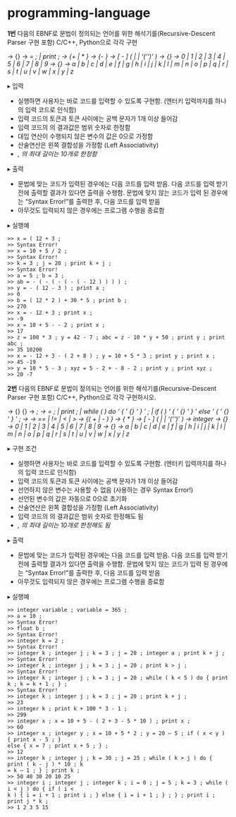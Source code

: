 # programming-language

**1번**
다음의 EBNF로 문법이 정의되는 언어를 위한 해석기를(Recursive-Descent Parser
구현 포함) C/C++, Python으로 각각 구현

<program> → {<statement>}
<statement> → <var> = <expr> ; | print <var> ;
<expr> → <term> {+ <term> | * <term>}
<term> → <factor> {- <factor>}
<factor> → [ - ] ( <number> | <var> | ‘(’<expr>‘)’ )
<number> → <digit> {<digit>}
<digit> → 0 | 1 | 2 | 3 | 4 | 5 | 6 | 7 | 8 | 9
<var> → <alphabet>{<alphabet>}
<alphabet> → a | b | c | d | e | f | g | h | i | j | k | l | m | n | o | p | q | r |
s | t | u | v | w | x | y | z

▸ 입력
- 실행하면 사용자는 바로 코드를 입력할 수 있도록 구현함. (엔터키 입력까지를
하나의 입력 코드로 인식함)
- 입력 코드의 토큰과 토큰 사이에는 공백 문자가 1개 이상 들어감
- 입력 코드의 <expr>의 결과값은 <number> 범위 숫자로 한정함
- 대입 연산이 수행되지 않은 변수의 값은 0으로 가정함
- 산술연산은 왼쪽 결합성을 가정함 (Left Associativity)
- <var>, <number>의 최대 길이는 10개로 한정함

▸ 출력
- 문법에 맞는 코드가 입력된 경우에는 다음 코드를 입력 받음. 다음 코드를 입력
받기 전에 출력할 결과가 있다면 출력을 수행함. 문법에 맞지 않는 코드가 입력
된 경우에는 “Syntax Error!”를 출력한 후, 다음 코드를 입력 받음
- 아무것도 입력되지 않은 경우에는 프로그램 수행을 종료함

▸ 실행예
```
>> x = ( 12 + 3 ;
>> Syntax Error!
>> x = 10 + 5 / 2 ;
>> Syntax Error!
>> k = 3 ; j = 20 ; print k + j ;
>> Syntax Error!
>> a = 5 ; b = 3 ;
>> ab = - ( - ( - ( - ( - 12 ) ) ) ) ;
>> y = - ( 12 - 3 ) ; print a ;
>> 0
>> b = ( 12 * 2 ) + 30 * 5 ; print b ;
>> 270
>> x = - 12 + 3 ; print x ;
>> -9
>> x = 10 + 5 - - 2 ; print x ;
>> 17
>> z = 100 * 3 ; y = 42 - 7 ; abc = z - 10 * y + 50 ; print y ; print abc ;
>> 35 10200
>> x = - 12 + 3 - ( 2 + 8 ) ; y = 10 + 5 * 3 ; print y ; print x ;
>> 45 -19
>> y = 10 * 5 - 3 ; xyz = 5 - 2 + - 8 - 2 ; print y ; print xyz ;
>> 20 -7
```

**2번**
다음의 EBNF로 문법이 정의되는 언어를 위한 해석기를(Recursive-Descent Parser
구현 포함) C/C++, Python으로 각각 구현하시오. 

<program> → {<declaration>} {<statement>}
<declaration> → <type> <var> ;
<statement> → <var> = <aexpr> ; | print <aexpr> ; |
while ( <bexpr> ) do ‘ { ’ {<statement>} ‘ } ’ ; |
if ( <bexpr> ) ‘ { ’ {<statement>} ‘ } ’ else ‘ { ’ {<statement>} ‘ } ’ ;
<bexpr> → <var> <relop> <var>
<relop> → == | != | < | >
<aexpr> → <term> {( + | - ) <term>}
<term> → <factor> { * <factor>}
<factor> → [ - ] ( <number> | <var> | ‘(’<aexpr>‘)’ )
<type> → integer
<number> → <digit> {<digit>}
<digit> → 0 | 1 | 2 | 3 | 4 | 5 | 6 | 7 | 8 | 9
<var> → <alphabet>{<alphabet>}
<alphabet> → a | b | c | d | e | f | g | h | i | j | k | l | m | n | o | p | q | r |
s | t | u | v | w | x | y | z

▸ 구현 조건
- 실행하면 사용자는 바로 코드를 입력할 수 있도록 구현함. (엔터키 입력까지를
하나의 입력 코드로 인식함)
- 입력 코드의 토큰과 토큰 사이에는 공백 문자가 1개 이상 들어감
- 선언하지 않은 변수는 사용할 수 없음 (사용하는 경우 Syntax Error!)
- 선언된 변수의 값은 자동으로 0으로 초기화
- 산술연산은 왼쪽 결합성을 가정함 (Left Associativity)
- 입력 코드의 <aexpr>의 결과값은 <number> 범위 숫자로 한정해도 됨
- <var>, <number>의 최대 길이는 10개로 한정해도 됨

▸ 출력
- 문법에 맞는 코드가 입력된 경우에는 다음 코드를 입력 받음. 다음 코드를 입력
받기 전에 출력할 결과가 있다면 출력을 수행함. 문법에 맞지 않는 코드가 입력
된 경우에는 “Syntax Error!”를 출력한 후, 다음 코드를 입력 받음
- 아무것도 입력되지 않은 경우에는 프로그램 수행을 종료함

▸ 실행예
```
>> integer variable ; variable = 365 ;
>> a = 10 ;
>> Syntax Error!
>> float b ;
>> Syntax Error!
>> integer k = 2 ;
>> Syntax Error!
>> integer k ; integer j ; k = 3 ; j = 20 ; integer a ; print k + j ;
>> Syntax Error!
>> integer k ; integer j ; k = 3 ; j = 20 ; print k > j ;
>> Syntax Error!
>> integer k ; integer j ; k = 3 ; j = 20 ; while ( k < 5 ) do { print k ; k = k + 1 ; } ;
>> Syntax Error!
>> integer k ; integer j ; k = 3 ; j = 20 ; print k + j ;
>> 23
>> integer k ; print k + 100 * 3 - 1 ;
>> 299
>> integer x ; x = 10 + 5 - ( 2 + 3 - 5 * 10 ) ; print x ;
>> 60
>> integer x ; integer y ; x = 10 + 5 * 2 ; y = 20 – 5 ; if ( x < y ) { print x - 5 ; }
else { x = 7 ; print x + 5 ; } ;
>> 12
>> integer k ; integer j ; k = 30 ; j = 25 ; while ( k > j ) do { print ( k - j ) * 10 ; k
= k – 1 ; } ; print k ;
>> 50 40 30 20 10 25
>> integer i ; integer j ; integer k ; i = 0 ; j = 5 ; k = 3 ; while ( i < j ) do { if ( i <
k ) { i = i + 1 ; print i ; } else { i = i + 1 ; } ; } ; print i ; print j * k ;
>> 1 2 3 5 15
```
